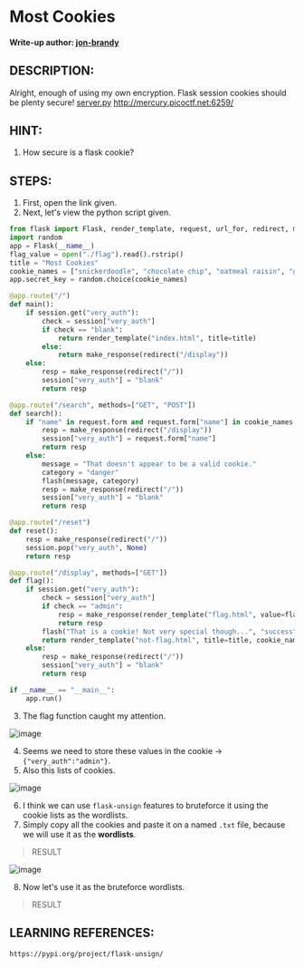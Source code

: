 # Most Cookies
#### Write-up author: [jon-brandy](https://github.com/jon-brandy)
## DESCRIPTION:
Alright, enough of using my own encryption. 
Flask session cookies should be plenty secure! [server.py](https://github.com/jon-brandy/CTF-WRITE-UP/blob/469ad6719d39b72c023ca8cc34b13f6494269572/Asset/Most%20Cookies/server.py) http://mercury.picoctf.net:6259/
## HINT:
1. How secure is a flask cookie?
## STEPS:
1. First, open the link given.
2. Next, let's view the python script given.

```py
from flask import Flask, render_template, request, url_for, redirect, make_response, flash, session
import random
app = Flask(__name__)
flag_value = open("./flag").read().rstrip()
title = "Most Cookies"
cookie_names = ["snickerdoodle", "chocolate chip", "oatmeal raisin", "gingersnap", "shortbread", "peanut butter", "whoopie pie", "sugar", "molasses", "kiss", "biscotti", "butter", "spritz", "snowball", "drop", "thumbprint", "pinwheel", "wafer", "macaroon", "fortune", "crinkle", "icebox", "gingerbread", "tassie", "lebkuchen", "macaron", "black and white", "white chocolate macadamia"]
app.secret_key = random.choice(cookie_names)

@app.route("/")
def main():
	if session.get("very_auth"):
		check = session["very_auth"]
		if check == "blank":
			return render_template("index.html", title=title)
		else:
			return make_response(redirect("/display"))
	else:
		resp = make_response(redirect("/"))
		session["very_auth"] = "blank"
		return resp

@app.route("/search", methods=["GET", "POST"])
def search():
	if "name" in request.form and request.form["name"] in cookie_names:
		resp = make_response(redirect("/display"))
		session["very_auth"] = request.form["name"]
		return resp
	else:
		message = "That doesn't appear to be a valid cookie."
		category = "danger"
		flash(message, category)
		resp = make_response(redirect("/"))
		session["very_auth"] = "blank"
		return resp

@app.route("/reset")
def reset():
	resp = make_response(redirect("/"))
	session.pop("very_auth", None)
	return resp

@app.route("/display", methods=["GET"])
def flag():
	if session.get("very_auth"):
		check = session["very_auth"]
		if check == "admin":
			resp = make_response(render_template("flag.html", value=flag_value, title=title))
			return resp
		flash("That is a cookie! Not very special though...", "success")
		return render_template("not-flag.html", title=title, cookie_name=session["very_auth"])
	else:
		resp = make_response(redirect("/"))
		session["very_auth"] = "blank"
		return resp

if __name__ == "__main__":
	app.run()


```

3. The flag function caught my attention.

![image](https://user-images.githubusercontent.com/70703371/187353237-36cb47ba-274e-44c6-bbd9-3789dde7554b.png)

4. Seems we need to store these values in the cookie -> `{"very_auth":"admin"}`.
5. Also this lists of cookies.

![image](https://user-images.githubusercontent.com/70703371/187353729-fdfc324d-3fce-4b05-9e96-d76dab12e3e9.png)

6. I think we can use `flask-unsign` features to bruteforce it using the cookie lists as the wordlists.
7. Simply copy all the cookies and paste it on a named `.txt` file, because we will use it as the **wordlists**.

> RESULT

![image](https://user-images.githubusercontent.com/70703371/190404309-27777e50-9bd2-4b18-ade0-e0f5d917ccd7.png)

8. Now let's use it as the bruteforce wordlists.

> RESULT



## LEARNING REFERENCES:

```
https://pypi.org/project/flask-unsign/
```


